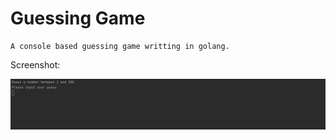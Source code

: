 # Guessing Game

    A console based guessing game writting in golang. 


Screenshot: 

![ScreenShot](./Screenshots/StartUp.png)